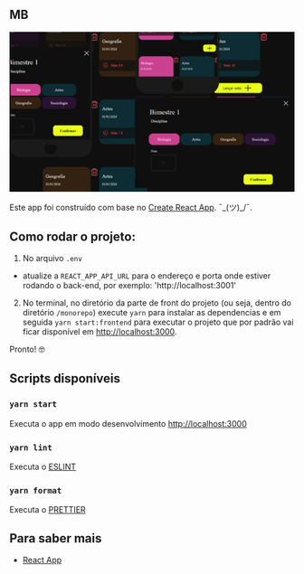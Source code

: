 ## MB

<p align="center">
  <img src="https://github.com/41RDG6BR/projeto-mb/blob/main/packages/mb-frontend/src/assets/images/mb.png">
</p>


Este app foi construído com base no [Create React App](https://github.com/facebook/create-react-app). 
¯\_(ツ)\_/¯.

## Como rodar o projeto:

1. No arquivo `.env`

- atualize a `REACT_APP_API_URL` para o endereço e porta onde estiver rodando o back-end, por exemplo: 'http://localhost:3001'

2. No terminal, no diretório da parte de front do projeto (ou seja, dentro do diretório `/monorepo`) execute `yarn` para instalar as dependencias e em seguida `yarn start:frontend` para executar o projeto que por padrão vai ficar disponível em [http://localhost:3000](http://localhost:3000).

Pronto! 🤓

## Scripts disponíveis

### `yarn start`

Executa o app em modo desenvolvimento [http://localhost:3000](http://localhost:3000)

### `yarn lint`

Executa o [ESLINT](https://eslint.org/) <br />

### `yarn format`

Executa o [PRETTIER](https://prettier.io/) <br />

## Para saber mais

- [React App](https://facebook.github.io/create-react-app/docs/getting-started)